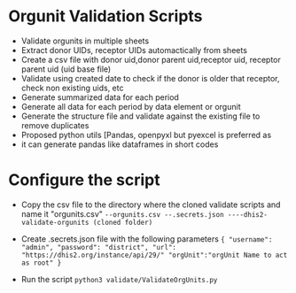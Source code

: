 # Orgunit Validation Scripts

- Validate orgunits in multiple sheets
- Extract donor UIDs, receptor UIDs automactically from sheets
- Create a csv file with donor uid,donor parent uid,receptor uid, receptor parent uid (uid base file)
- Validate using created date to check if the donor is older that receptor, check non existing uids, etc
- Generate summarized data for each period
- Generate all data for each period by data element or orgunit
- Generate the structure file and validate against the existing file to remove duplicates
- Proposed python utils [Pandas, openpyxl but pyexcel is preferred as
- it can generate pandas like dataframes in short codes

# Configure the script
- Copy the csv file to the directory where the cloned validate scripts and name it "orgunits.csv"
  `--orgunits.csv
  --.secrets.json
  ----dhis2-validate-orgunits (cloned folder)
  `

- Create .secrets.json file with the following parameters
	`{
	  "username": "admin",
	  "password": "district",
	  "url": "https://dhis2.org/instance/api/29/"
	  "orgUnit":"orgUnit Name to act as root"
	}`
- Run the script `python3 validate/ValidateOrgUnits.py`
